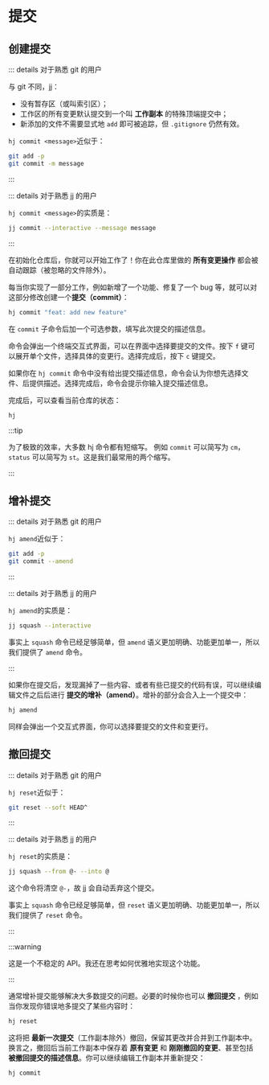 # 提交

## 创建提交

::: details 对于熟悉 git 的用户

与 git 不同，jj：

- 没有暂存区（或叫索引区）；
- 工作区的所有变更默认提交到一个叫 **工作副本** 的特殊顶端提交中；
- 新添加的文件不需要显式地 `add` 即可被追踪，但 `.gitignore` 仍然有效。

`hj commit <message>`近似于：

```sh
git add -p
git commit -m message
```

:::

::: details 对于熟悉 jj 的用户

`hj commit <message>`的实质是：

```sh
jj commit --interactive --message message
```

:::

在初始化仓库后，你就可以开始工作了！你在此仓库里做的 **所有变更操作** 都会被自动跟踪（被忽略的文件除外）。

每当你实现了一部分工作，例如新增了一个功能、修复了一个 bug 等，就可以对这部分修改创建一个**提交（commit）**：

```sh
hj commit "feat: add new feature"
```

在 `commit` 子命令后加一个可选参数，填写此次提交的描述信息。

命令会弹出一个终端交互式界面，可以在界面中选择要提交的文件。按下 `f` 键可以展开单个文件，选择具体的变更行。选择完成后，按下 `c` 键提交。

如果你在 `hj commit` 命令中没有给出提交描述信息，命令会认为你想先选择文件、后提供描述。选择完成后，命令会提示你输入提交描述信息。

完成后，可以查看当前仓库的状态：

```sh
hj
```

:::tip

为了极致的效率，大多数 hj 命令都有短缩写。 例如 `commit` 可以简写为 `cm`，`status` 可以简写为 `st`。这是我们最常用的两个缩写。

:::

## 增补提交

::: details 对于熟悉 git 的用户

`hj amend`近似于：

```sh
git add -p
git commit --amend
```

:::

::: details 对于熟悉 jj 的用户

`hj amend`的实质是：

```sh
jj squash --interactive
```

事实上 `squash` 命令已经足够简单，但 `amend` 语义更加明确、功能更加单一，所以我们提供了 `amend` 命令。

:::

如果你在提交后，发现漏掉了一些内容、或者有些已提交的代码有误，可以继续编辑文件之后后进行 **提交的增补（amend）**。增补的部分会合入上一个提交中：

```sh
hj amend
```

同样会弹出一个交互式界面，你可以选择要提交的文件和变更行。

## 撤回提交

::: details 对于熟悉 git 的用户

`hj reset`近似于：

```sh
git reset --soft HEAD^
```

:::

::: details 对于熟悉 jj 的用户

`hj reset`的实质是：

```sh
jj squash --from @- --into @
```

这个命令将清空 `@-`，故 jj 会自动丢弃这个提交。

事实上 `squash` 命令已经足够简单，但 `reset` 语义更加明确、功能更加单一，所以我们提供了 `reset` 命令。

:::

:::warning

这是一个不稳定的 API。我还在思考如何优雅地实现这个功能。

:::

通常增补提交能够解决大多数提交的问题。必要的时候你也可以 **撤回提交** ，例如当你发现你错误地多提交了某些内容时：

```sh
hj reset
```

这将把 **最新一次提交**（工作副本除外）撤回，保留其更改并合并到工作副本中。换言之，撤回后当前工作副本中保存着 **原有变更** 和 **刚刚撤回的变更**、甚至包括 **被撤回提交的描述信息**。你可以继续编辑工作副本并重新提交：

```sh
hj commit
```
